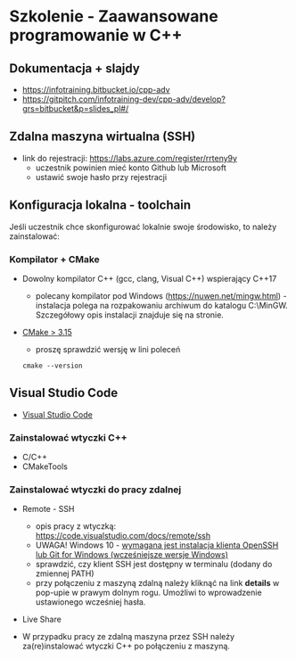 # Szkolenie - Zaawansowane programowanie w C++ #

## Dokumentacja + slajdy

* https://infotraining.bitbucket.io/cpp-adv
* https://gitpitch.com/infotraining-dev/cpp-adv/develop?grs=bitbucket&p=slides_pl#/

## Zdalna maszyna wirtualna (SSH)

* link do rejestracji: https://labs.azure.com/register/rrteny9y
  - uczestnik powinien mieć konto Github lub Microsoft
  - ustawić swoje hasło przy rejestracji

## Konfiguracja lokalna - toolchain

Jeśli uczestnik chce skonfigurować lokalnie swoje środowisko, to należy zainstalować:

### Kompilator + CMake

* Dowolny kompilator C++ (gcc, clang, Visual C++) wspierający C++17
  * polecany kompilator pod Windows (https://nuwen.net/mingw.html) - instalacja polega na rozpakowaniu archiwum do katalogu C:\MinGW. Szczegółowy opis instalacji znajduje się na stronie.

* [CMake > 3.15](https://cmake.org/)
  * proszę sprawdzić wersję w lini poleceń

  ```
  cmake --version
  ```

## Visual Studio Code

* [Visual Studio Code](https://code.visualstudio.com/)

### Zainstalować wtyczki C++

* C/C++
* CMakeTools

### Zainstalować wtyczki do pracy zdalnej

* Remote - SSH
  - opis pracy z wtyczką: https://code.visualstudio.com/docs/remote/ssh
  - UWAGA! Windows 10 - [wymagana jest instalacja klienta OpenSSH lub Git for Windows (wcześniejsze wersje Windows)](https://code.visualstudio.com/docs/remote/troubleshooting#_installing-a-supported-ssh-client)
  - sprawdzić, czy klient SSH jest dostępny w terminalu (dodany do zmiennej PATH)
  - przy połączeniu z maszyną zdalną należy kliknąć na link **details** w pop-upie w prawym dolnym rogu. Umożliwi to wprowadzenie ustawionego wcześniej hasła.

* Live Share

* W przypadku pracy ze zdalną maszyna przez SSH należy za(re)instalować wtyczki C++ po połączeniu z maszyną.